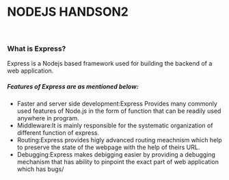 <h1>NODEJS HANDSON2</h1>
</br>
<h3>What is Express?</h3>
<p>Express is a Nodejs based framework used for building the backend of a web application.</p>
<h5>Features of Express are as mentioned below:</h5>
<ul>
<li>Faster and server side development:Express Provides many commonly used features of Node.js in the form of function that can be readily used anywhere in program.</li>
<li>Middleware:It is mainly responsible for the systematic organization of different function of express.</li>
<li>Routing:Express provides higly advanced routing meachnism which help to preserve the state of the webpage with the help of theirs URL.</li>
<li>Debugging:Express makes debigging easier by providing a debugging mechanism that has ability to pinpoint the exact part of web application which has bugs/</li>
</ul>


